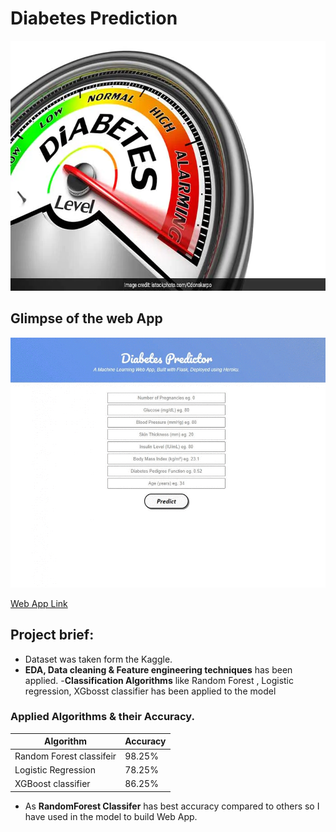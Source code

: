 # Diabetes Prediction

<img src="https://github.com/vishvpatel-97/Diabetes_predictor/blob/master/static/diabetes.webp" width=700, height=400>

## Glimpse of the web App

<img src="https://github.com/vishvpatel-97/Diabetes_predictor/blob/master/static/Diabetes.gif" width=700, height=400>

[Web App Link](http://diabetes-predictor-app-ml.herokuapp.com/predict)

## Project brief:

- Dataset was taken form the Kaggle.
- **EDA, Data cleaning & Feature engineering techniques** has been applied.
-**Classification Algorithms** like Random Forest , Logistic regression, XGbosst classifier has been applied to the model

### Applied Algorithms & their Accuracy.

| Algorithm                  | Accuracy      |
| -------------              | ------------- |
| Random Forest classifeir   | 98.25%        |
| Logistic Regression        | 78.25%        |
| XGBoost classifier         | 86.25%        |

- As **RandomForest Classifer** has best accuracy compared to others so I have used in the model to build Web App. 


